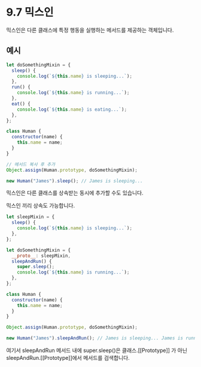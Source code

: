 # 9.7 믹스인

믹스인은 다른 클래스에 특정 행동을 실행하는 메서드를 제공하는 객체입니다.

## 예시

```js
let doSomethingMixin = {
  sleep() {
    console.log(`${this.name} is sleeping...`);
  },
  run() {
    console.log(`${this.name} is running...`);
  },
  eat() {
    console.log(`${this.name} is eating...`);
  },
};

class Human {
  constructor(name) {
    this.name = name;
  }
}

// 메서드 복사 후 추가
Object.assign(Human.prototype, doSomethingMixin);

new Human("James").sleep(); // James is sleeping...
```

믹스인은 다른 클래스를 상속받는 동시에 추가할 수도 있습니다.

믹스인 끼리 상속도 가능합니다.

```js
let sleepMixin = {
  sleep() {
    console.log(`${this.name} is sleeping...`);
  },
};

let doSomethingMixin = {
  __proto__: sleepMixin,
  sleepAndRun() {
    super.sleep();
    console.log(`${this.name} is running...`);
  },
};

class Human {
  constructor(name) {
    this.name = name;
  }
}

Object.assign(Human.prototype, doSomethingMixin);

new Human("James").sleepAndRun(); // James is sleeping... James is running...
```

여기서 sleepAndRun 메서드 내에 super.sleep()은 클래스.\[\[Prototype]] 가 아닌 sleepAndRun.\[\[Prototype]]에서 메서드를 검색합니다.
